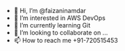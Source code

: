 - 👋 Hi, I’m @faizaninamdar
- 👀 I’m interested in AWS DevOps
- 🌱 I’m currently learning Git
- 💞️ I’m looking to collaborate on ...
- 📫 How to reach me +91-720515453

<!---
faizaninamdar/faizaninamdar is a ✨ special ✨ repository because its `README.md` (this file) appears on your GitHub profile.
You can click the Preview link to take a look at your changes.
--->
